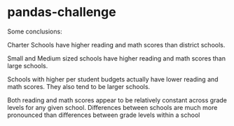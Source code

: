 # pandas-challenge

Some conclusions:

Charter Schools have higher reading and math scores than district schools.

Small and Medium sized schools have higher reading and math scores than large schools.

Schools with higher per student budgets actually have lower reading and math scores. They also tend to be larger schools.

Both reading and math scores appear to be relatively constant across grade levels for any given school. Differences between schools are much more pronounced than differences between grade levels within a school



